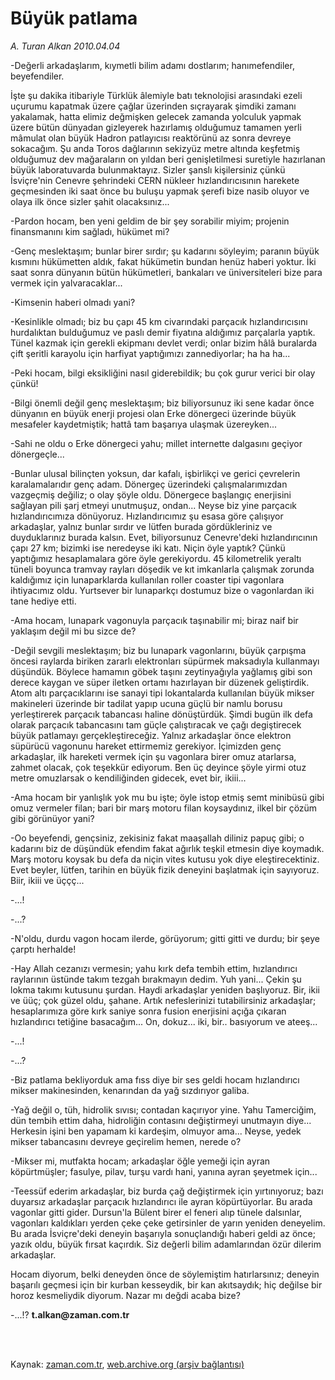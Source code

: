 # Büyük patlama

*A. Turan Alkan 2010.04.04*

<td class="columnist-detail">
<p>-Değerli arkadaşlarım, kıymetli bilim adamı dostlarım; hanımefendiler, beyefendiler.</p>
<p>
<div id="haberMetinDiv">
<p> İşte şu dakika itibariyle Türklük âlemiyle batı teknolojisi arasındaki ezeli uçurumu kapatmak üzere çağlar üzerinden sıçrayarak şimdiki zamanı yakalamak, hatta elimiz değmişken gelecek zamanda yolculuk yapmak üzere bütün dünyadan gizleyerek hazırlamış olduğumuz tamamen yerli mâmulat olan büyük Hadron patlayıcısı reaktörünü az sonra devreye sokacağım. Şu anda Toros dağlarının sekizyüz metre altında keşfetmiş olduğumuz dev mağaraların on yıldan beri genişletilmesi suretiyle hazırlanan büyük laboratuvarda bulunmaktayız. Sizler şanslı kişilersiniz çünkü İsviçre'nin Cenevre şehrindeki CERN nükleer hızlandırıcısının harekete geçmesinden iki saat önce bu buluşu yapmak şerefi bize nasib oluyor ve olaya ilk önce sizler şahit olacaksınız...
<p>-Pardon hocam, ben yeni geldim de bir şey sorabilir miyim; projenin finansmanını kim sağladı, hükümet mi?
<p>-Genç meslektaşım; bunlar birer sırdır; şu kadarını söyleyim; paranın büyük kısmını hükümetten aldık, fakat hükümetin bundan henüz haberi yoktur. İki saat sonra dünyanın bütün hükümetleri, bankaları ve üniversiteleri bize para vermek için yalvaracaklar...
<p>-Kimsenin haberi olmadı yani?
<p>-Kesinlikle olmadı; biz bu çapı 45 km civarındaki parçacık hızlandırıcısını hurdalıktan bulduğumuz ve paslı demir fiyatına aldığımız parçalarla yaptık. Tünel kazmak için gerekli ekipmanı devlet verdi; onlar bizim hâlâ buralarda çift şeritli karayolu için harfiyat yaptığımızı zannediyorlar; ha ha ha...
<p>-Peki hocam, bilgi eksikliğini nasıl giderebildik; bu çok gurur verici bir olay çünkü!
<p>-Bilgi önemli değil genç meslektaşım; biz biliyorsunuz iki sene kadar önce dünyanın en büyük enerji projesi olan Erke dönergeci üzerinde büyük mesafeler kaydetmiştik; hattâ tam başarıya ulaşmak üzereyken...
<p>-Sahi ne oldu o Erke dönergeci yahu; millet internette dalgasını geçiyor dönergeçle...
<p>-Bunlar ulusal bilinçten yoksun, dar kafalı, işbirlikçi ve gerici çevrelerin karalamalarıdır genç adam. Dönergeç üzerindeki çalışmalarımızdan vazgeçmiş değiliz; o olay şöyle oldu. Dönergece başlangıç enerjisini sağlayan pili şarj etmeyi unutmuşuz, ondan... Neyse biz yine parçacık hızlandırıcımıza dönüyoruz. Hızlandırıcımız şu esasa göre çalışıyor arkadaşlar, yalnız bunlar sırdır ve lütfen burada gördükleriniz ve duyduklarınız burada kalsın. Evet, biliyorsunuz Cenevre'deki hızlandırıcının çapı 27 km; bizimki ise neredeyse iki katı. Niçin öyle yaptık? Çünkü yaptığımız hesaplamalara göre öyle gerekiyordu. 45 kilometrelik yeraltı tüneli boyunca tramvay rayları döşedik ve kıt imkanlarla çalışmak zorunda kaldığımız için lunaparklarda kullanılan roller coaster tipi vagonlara ihtiyacımız oldu. Yurtsever bir lunaparkçı dostumuz bize o vagonlardan iki tane hediye etti.
<p>-Ama hocam, lunapark vagonuyla parçacık taşınabilir mi; biraz naif bir yaklaşım değil mi bu sizce de?
<p>-Değil sevgili meslektaşım; biz bu lunapark vagonlarını, büyük çarpışma öncesi raylarda biriken zararlı elektronları süpürmek maksadıyla kullanmayı düşündük. Böylece hamamın göbek taşını zeytinyağıyla yağlamış gibi son derece kaygan ve süper iletken ortamı hazırlayan bir düzenek geliştirdik. Atom altı parçacıklarını ise sanayi tipi lokantalarda kullanılan büyük mikser makineleri üzerinde bir tadilat yapıp ucuna güçlü bir namlu borusu yerleştirerek parçacık tabancası haline dönüştürdük. Şimdi bugün ilk defa olarak parçacık tabancasını tam güçle çalıştıracak ve çağı degiştirecek büyük patlamayı gerçekleştireceğiz. Yalnız arkadaşlar önce elektron süpürücü vagonunu hareket ettirmemiz gerekiyor. İçimizden genç arkadaşlar, ilk hareketi vermek için şu vagonlara birer omuz atarlarsa, zahmet olacak, çok teşekkür ediyorum. Ben üç deyince şöyle yirmi otuz metre omuzlarsak o kendiliğinden gidecek, evet bir, ikiii...
<p>-Ama hocam bir yanlışlık yok mu bu işte; öyle istop etmiş semt minibüsü gibi omuz vermeler filan; bari bir marş motoru filan koysaydınız, ilkel bir çözüm gibi görünüyor yani?
<p>-Oo beyefendi, gençsiniz, zekisiniz fakat maaşallah diliniz papuç gibi; o kadarını biz de düşündük efendim fakat ağırlık teşkil etmesin diye koymadık. Marş motoru koysak bu defa da niçin vites kutusu yok diye eleştirecektiniz. Evet beyler, lütfen, tarihin en büyük fizik deneyini başlatmak için sayıyoruz. Biir, ikiii ve üççç...
<p>-...!
<p>-...?
<p>-N'oldu, durdu vagon hocam ilerde, görüyorum; gitti gitti ve durdu; bir şeye çarptı herhalde!
<p>-Hay Allah cezanızı vermesin; yahu kırk defa tembih ettim, hızlandırıcı raylarının üstünde takım tezgah bırakmayın dedim. Yuh yani... Çekin şu lokma takımı kutusunu şurdan. Haydi arkadaşlar yeniden başlıyoruz. Bir, ikii ve üüç; çok güzel oldu, şahane. Artık nefeslerinizi tutabilirsiniz arkadaşlar; hesaplarımıza göre kırk saniye sonra fusion enerjisini açığa çıkaran hızlandırıcı tetiğine basacağım... On, dokuz... iki, bir.. basıyorum ve ateeş...
<p>-...!
<p>-...?
<p>-Biz patlama bekliyorduk ama fıss diye bir ses geldi hocam hızlandırıcı mikser makinesinden, kenarından da yağ sızdırıyor galiba.
<p>-Yağ değil o, tüh, hidrolik sıvısı; contadan kaçırıyor yine. Yahu Tamerciğim, dün tembih ettim daha, hidroliğin contasını değiştirmeyi unutmayın diye... Herkesin işini ben yapamam ki kardeşim, olmuyor ama... Neyse, yedek mikser tabancasını devreye geçirelim hemen, nerede o?
<p>-Mikser mi, mutfakta hocam; arkadaşlar öğle yemeği için ayran köpürtmüşler; fasulye, pilav, turşu vardı hani, yanına ayran şeyetmek için...
<p>-Teessüf ederim arkadaşlar, biz burda çağ değiştirmek için yırtınıyoruz; bazı duyarsız arkadaşlar parçacık hızlandırıcı ile ayran köpürtüyorlar. Bu arada vagonlar gitti gider. Dursun'la Bülent birer el feneri alıp tünele dalsınlar, vagonları kaldıkları yerden çeke çeke getirsinler de yarın yeniden deneyelim. Bu arada İsviçre'deki deneyin başarıyla sonuçlandığı haberi geldi az önce; yazık oldu, büyük fırsat kaçırdık. Siz değerli bilim adamlarından özür dilerim arkadaşlar.
<p>Hocam diyorum, belki deneyden önce de söylemiştim hatırlarsınız; deneyin başarılı geçmesi için bir kurban kesseydik, bir kan akıtsaydık; hiç değilse bir horoz kesmeliydik diyorum. Nazar mı değdi acaba bize? 
<p> -...!? <b>t.alkan@zaman.com.tr</b>
<p></p></p></p></p></p></p></p></p></p></p></p></p></p></p></p></p></p></p></p></p></p></p></p></p></p></p></div>
</p>


<p><br>
		 </br></p></td>

Kaynak: [zaman.com.tr](http://zaman.com.tr/yazar.do?yazino=969034), [web.archive.org (arşiv bağlantısı)](http://web.archive.org/web/20120212080124/http://www.zaman.com.tr:80/yazar.do?yazino=969034)
